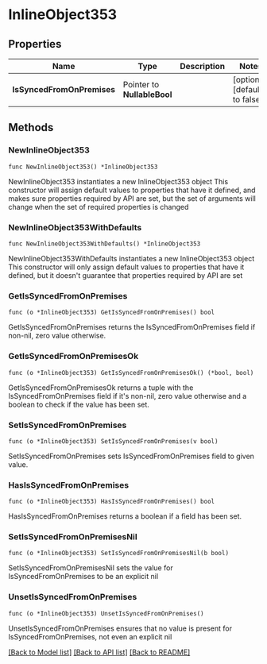 # InlineObject353

## Properties

Name | Type | Description | Notes
------------ | ------------- | ------------- | -------------
**IsSyncedFromOnPremises** | Pointer to **NullableBool** |  | [optional] [default to false]

## Methods

### NewInlineObject353

`func NewInlineObject353() *InlineObject353`

NewInlineObject353 instantiates a new InlineObject353 object
This constructor will assign default values to properties that have it defined,
and makes sure properties required by API are set, but the set of arguments
will change when the set of required properties is changed

### NewInlineObject353WithDefaults

`func NewInlineObject353WithDefaults() *InlineObject353`

NewInlineObject353WithDefaults instantiates a new InlineObject353 object
This constructor will only assign default values to properties that have it defined,
but it doesn't guarantee that properties required by API are set

### GetIsSyncedFromOnPremises

`func (o *InlineObject353) GetIsSyncedFromOnPremises() bool`

GetIsSyncedFromOnPremises returns the IsSyncedFromOnPremises field if non-nil, zero value otherwise.

### GetIsSyncedFromOnPremisesOk

`func (o *InlineObject353) GetIsSyncedFromOnPremisesOk() (*bool, bool)`

GetIsSyncedFromOnPremisesOk returns a tuple with the IsSyncedFromOnPremises field if it's non-nil, zero value otherwise
and a boolean to check if the value has been set.

### SetIsSyncedFromOnPremises

`func (o *InlineObject353) SetIsSyncedFromOnPremises(v bool)`

SetIsSyncedFromOnPremises sets IsSyncedFromOnPremises field to given value.

### HasIsSyncedFromOnPremises

`func (o *InlineObject353) HasIsSyncedFromOnPremises() bool`

HasIsSyncedFromOnPremises returns a boolean if a field has been set.

### SetIsSyncedFromOnPremisesNil

`func (o *InlineObject353) SetIsSyncedFromOnPremisesNil(b bool)`

 SetIsSyncedFromOnPremisesNil sets the value for IsSyncedFromOnPremises to be an explicit nil

### UnsetIsSyncedFromOnPremises
`func (o *InlineObject353) UnsetIsSyncedFromOnPremises()`

UnsetIsSyncedFromOnPremises ensures that no value is present for IsSyncedFromOnPremises, not even an explicit nil

[[Back to Model list]](../README.md#documentation-for-models) [[Back to API list]](../README.md#documentation-for-api-endpoints) [[Back to README]](../README.md)


